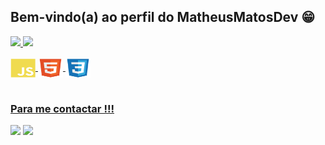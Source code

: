 ## Bem-vindo(a) ao perfil do MatheusMatosDev 😁

 <div>
   <a href="https://github.com/MatheusMatosDev">
   <img height="180em" src="https://github-readme-stats.vercel.app/api?username=MatheusMatosDev&show_icons=true&theme=tokyonight&include_all_commits=true&count_private=true"/>
   <img height="180em" src="https://github-readme-stats.vercel.app/api/top-langs/?username=MatheusMatosDev&layout=compact&langs_count=6&theme=tokyonight"/>
</div>
    
<div style="display: inline_block"><br>
  <img align="center" alt="Js" height="30" width="40" src="https://raw.githubusercontent.com/devicons/devicon/master/icons/javascript/javascript-plain.svg">
  <img align="center" alt="HTML" height="30" width="40" src="https://raw.githubusercontent.com/devicons/devicon/master/icons/html5/html5-original.svg">
  <img align="center" alt="CSS" height="30" width="40" src="https://raw.githubusercontent.com/devicons/devicon/master/icons/css3/css3-original.svg">
</div>
 
<br>
 
### Para me contactar !!! 
 
<div> 
 
  <a href = "mailto:matheusdailha@outlook.com"><img height="30px"  src="https://banner2.cleanpng.com/20180920/bys/kisspng-logo-product-brand-microsoft-outlook-font-isitdownforevery-one-status-page-5ba3851884bf46.5738666315374430965437.jpg" target="_blank"></a>
  <a href="https://www.linkedin.com/in/matheus-matos-de-freitas-9a368a149/" target="_blank"><img src="https://img.shields.io/badge/-LinkedIn-%230077B5?style=for-the-badge&logo=linkedin&logoColor=white" target="_blank"></a>
</div>
